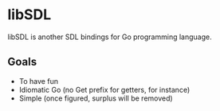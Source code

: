 # libSDL

libSDL is another SDL bindings for Go programming language.

## Goals
- To have fun
- Idiomatic Go (no Get prefix for getters, for instance)
- Simple (once figured, surplus will be removed)